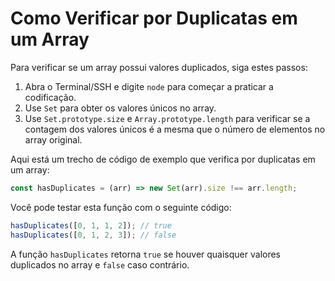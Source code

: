 # Como Verificar por Duplicatas em um Array

Para verificar se um array possui valores duplicados, siga estes passos:

1.  Abra o Terminal/SSH e digite `node` para começar a praticar a codificação.
2.  Use `Set` para obter os valores únicos no array.
3.  Use `Set.prototype.size` e `Array.prototype.length` para verificar se a contagem dos valores únicos é a mesma que o número de elementos no array original.

Aqui está um trecho de código de exemplo que verifica por duplicatas em um array:

```js
const hasDuplicates = (arr) => new Set(arr).size !== arr.length;
```

Você pode testar esta função com o seguinte código:

```js
hasDuplicates([0, 1, 1, 2]); // true
hasDuplicates([0, 1, 2, 3]); // false
```

A função `hasDuplicates` retorna `true` se houver quaisquer valores duplicados no array e `false` caso contrário.
